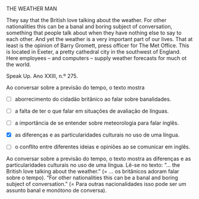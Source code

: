 

THE WEATHER MAN

They say that the British love talking about the weather. For other nationalities this can be a banal and boring subject of conversation, something that people talk about when they have nothing else to say to each other. And yet the weather is a very important part of our lives. That at least is the opinion of Barry Gromett, press officer for The Met Office. This is located in Exeter, a pretty cathedral city in the southwest of England. Here employees – and computers – supply weather forecasts for much ot the world.

Speak Up. Ano XXIII, n.º 275.

Ao conversar sobre a previsão do tempo, o texto mostra



- [ ] aborrecimento do cidadão britânico ao falar sobre banalidades.
- [ ] a falta de ter o que falar em situações de avaliação de línguas.
- [ ] a importância de se entender sobre meteorologia para falar inglês.
- [x] as diferenças e as particularidades culturais no uso de uma língua.
- [ ] o conflito entre diferentes ideias e opiniões ao se comunicar em inglês.


Ao conversar sobre a previsão do tempo, o texto mostra as diferenças e as particularidades culturais no uso de uma língua. Lê-se no texto: “… the British love talking about the weather.” (= … os britânicos adoram falar sobre o tempo). “For other nationalities this can be a banal and boring subject of conversation.” (= Para outras nacionalidades isso pode ser um assunto banal e monótono de conversa).

        